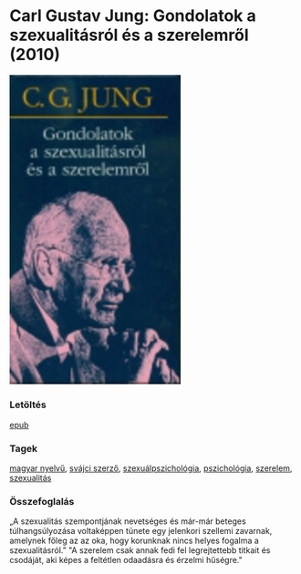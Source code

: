 # <a name="id_770">Carl Gustav Jung: Gondolatok a szexualitásról és a szerelemről (2010)</a>
<img src="https://github.com/BercziSandor/calibre_lib/raw/main/libs/main/Carl%20Gustav%20Jung/Gondolatok%20a%20szexualitasrol%20es%20a%20sz%20%28770%29/cover.jpg" alt="cover" width="300"/>

### Letöltés
[epub](https://github.com/BercziSandor/calibre_lib/raw/main/libs/main/Carl%20Gustav%20Jung/Gondolatok%20a%20szexualitasrol%20es%20a%20sz%20%28770%29/Gondolatok%20a%20szexualitasrol%20es%20-%20Carl%20Gustav%20Jung.epub)

### Tagek
[magyar nyelvű](https://github.com/berczisandor/calibre_lib/libs/main/blob/main/_tags/magyar%20nyelv%c5%b1.md), [svájci szerző](https://github.com/berczisandor/calibre_lib/libs/main/blob/main/_tags/sv%c3%a1jci%20szerz%c5%91.md), [szexuálpszichológia](https://github.com/berczisandor/calibre_lib/libs/main/blob/main/_tags/szexu%c3%a1lpszichol%c3%b3gia.md), [pszichológia](https://github.com/berczisandor/calibre_lib/libs/main/blob/main/_tags/pszichol%c3%b3gia.md), [szerelem](https://github.com/berczisandor/calibre_lib/libs/main/blob/main/_tags/szerelem.md), [szexualitás](https://github.com/berczisandor/calibre_lib/libs/main/blob/main/_tags/szexualit%c3%a1s.md)

### Összefoglalás
<div>
<p>„A szexualitás szempontjának nevetséges és már-már beteges túlhangsúlyozása voltaképpen tünete egy jelenkori szellemi zavarnak, amelynek főleg az az oka, hogy korunknak nincs helyes fogalma a szexualitásról.” "A szerelem csak annak fedi fel legrejtettebb titkait és csodáját, aki képes a feltétlen odaadásra és érzelmi hűségre."</p></div>


